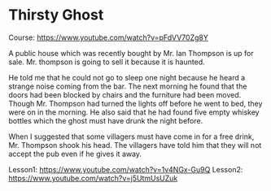 # Thirsty Ghost

Course: https://www.youtube.com/watch?v=pFdVV70Zg8Y

A public house which was recently bought by Mr. Ian Thompson is up for sale. Mr. thompson is going to sell it because it is haunted.

He told me that he could not go to sleep one night because he heard a strange noise coming from the bar. The next morning he found that the doors had been blocked by chairs and the furniture had been moved. Though Mr. Thompson had turned the lights off before he went to bed, they were on in the morning. He also said that he had found five empty whiskey bottles which the ghost must have drunk the night before.

When I suggested that some villagers must have come in for a free drink, Mr. Thompson shook his head. The villagers have told him that they will not accept the pub even if he gives it away.

Lesson1: https://www.youtube.com/watch?v=1v4NGx-Gu9Q
Lesson2: https://www.youtube.com/watch?v=j5UtmUsUZuk
